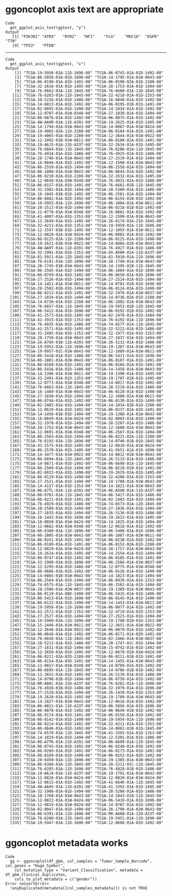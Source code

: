 # ggoncoplot axis text are appropriate

    Code
      get_ggplot_axis_text(ggtest, "y")
    Output
       [1] "PIK3R1" "ATRX"   "RYR2"   "NF1"    "FLG"    "MUC16"  "EGFR"   "TTN"   
       [9] "TP53"   "PTEN"  

---

    Code
      get_ggplot_axis_text(ggtest, "x")
    Output
        [1] "TCGA-19-5956-01A-11D-1696-08" "TCGA-06-0743-01A-01D-1492-08"
        [3] "TCGA-06-5858-01A-01D-1696-08" "TCGA-14-1795-01A-01W-0643-08"
        [5] "TCGA-06-0190-01A-01D-1491-08" "TCGA-06-0190-02A-01D-2280-08"
        [7] "TCGA-32-2616-01A-01D-1495-08" "TCGA-28-1753-01A-01D-1494-08"
        [9] "TCGA-76-6662-01A-11D-1845-08" "TCGA-76-6660-01A-11D-1845-08"
       [11] "TCGA-76-6283-01A-11D-1845-08" "TCGA-32-4210-01A-01D-1353-08"
       [13] "TCGA-28-5216-01A-01D-1486-08" "TCGA-16-0848-01A-01D-1492-08"
       [15] "TCGA-14-0813-01A-01D-1492-08" "TCGA-06-0195-01B-01D-1491-08"
       [17] "TCGA-02-0055-01A-01D-1490-08" "TCGA-14-1034-01A-01D-1492-08"
       [19] "TCGA-12-0707-01A-01W-0348-08" "TCGA-27-1838-01A-01D-1494-08"
       [21] "TCGA-06-0876-01A-01D-1492-08" "TCGA-06-0875-01A-01D-1492-08"
       [23] "TCGA-4W-AA9R-01A-11D-A391-08" "TCGA-19-2625-01A-01D-1495-08"
       [25] "TCGA-14-1794-01A-01W-0643-08" "TCGA-14-0867-01A-01W-0424-08"
       [27] "TCGA-19-4065-02A-11D-2280-08" "TCGA-06-0184-01A-01D-1491-08"
       [29] "TCGA-19-4065-01A-01D-2280-08" "TCGA-12-3644-01A-01W-0922-08"
       [31] "TCGA-12-1092-01B-01W-0611-08" "TCGA-06-0188-01A-01D-1491-08"
       [33] "TCGA-19-A6J5-01A-21D-A33T-08" "TCGA-32-2634-01A-01D-1495-08"
       [35] "TCGA-76-6664-01A-11D-1845-08" "TCGA-76-6286-01A-11D-1845-08"
       [37] "TCGA-76-4934-01A-01D-1486-08" "TCGA-76-4925-01A-01D-1486-08"
       [39] "TCGA-28-1746-01A-01W-0643-08" "TCGA-27-2519-01A-01D-1494-08"
       [41] "TCGA-16-0846-01A-01D-1492-08" "TCGA-12-1598-01A-01W-0643-08"
       [43] "TCGA-06-2559-01A-01D-1494-08" "TCGA-06-2558-01A-01D-1494-08"
       [45] "TCGA-06-1800-01A-01W-0643-08" "TCGA-06-0644-01A-02D-1492-08"
       [47] "TCGA-06-0210-02A-01D-2280-08" "TCGA-32-2632-01A-01D-1495-08"
       [49] "TCGA-12-0656-01A-03W-0348-08" "TCGA-76-4931-01A-01D-1486-08"
       [51] "TCGA-06-0157-01A-01D-1491-08" "TCGA-76-6661-01B-11D-1845-08"
       [53] "TCGA-32-1982-01A-01D-1494-08" "TCGA-28-5209-01A-01D-1486-08"
       [55] "TCGA-16-1045-01B-01D-1492-08" "TCGA-06-2561-01A-02D-1494-08"
       [57] "TCGA-06-0881-01A-02D-1492-08" "TCGA-06-0155-01B-01D-1492-08"
       [59] "TCGA-19-5955-01A-11D-1696-08" "TCGA-06-1084-01A-01W-0611-08"
       [61] "TCGA-28-2513-01A-01D-1494-08" "TCGA-06-0216-01B-01D-1492-08"
       [63] "TCGA-12-0778-01A-01W-0348-08" "TCGA-16-0861-01A-01D-1492-08"
       [65] "TCGA-41-4097-01A-01D-1353-08" "TCGA-12-1599-01A-01W-0643-08"
       [67] "TCGA-12-3649-01A-01D-1495-08" "TCGA-26-6174-01A-21D-1845-08"
       [69] "TCGA-32-4213-01A-01D-1353-08" "TCGA-19-5959-01A-11D-1696-08"
       [71] "TCGA-12-1597-01B-01D-1495-08" "TCGA-12-1093-01A-01W-0611-08"
       [73] "TCGA-12-0828-01A-01W-0424-08" "TCGA-06-0882-01A-01D-1492-08"
       [75] "TCGA-06-0125-02A-11D-2280-08" "TCGA-06-0125-01A-01D-1490-08"
       [77] "TCGA-19-2621-01B-01W-0922-08" "TCGA-14-0866-01B-01W-0643-08"
       [79] "TCGA-4W-AA9T-01A-11D-A391-08" "TCGA-76-4927-01A-01D-1486-08"
       [81] "TCGA-32-1991-01A-01D-1353-08" "TCGA-OX-A56R-01A-11D-A33T-08"
       [83] "TCGA-81-5911-01A-12D-1845-08" "TCGA-81-5910-01A-11D-1696-08"
       [85] "TCGA-76-6191-01A-12D-1696-08" "TCGA-28-1749-01A-01W-0643-08"
       [87] "TCGA-28-1745-01B-01W-0643-08" "TCGA-14-1395-01B-11D-1845-08"
       [89] "TCGA-06-2565-01A-01D-1494-08" "TCGA-06-1804-01A-01D-1696-08"
       [91] "TCGA-06-0749-01A-01D-1492-08" "TCGA-06-0650-01A-02D-1696-08"
       [93] "TCGA-27-2526-01A-01D-1494-08" "TCGA-27-2524-01A-01D-1494-08"
       [95] "TCGA-14-1451-01A-01W-0611-08" "TCGA-14-0781-01B-01D-1696-08"
       [97] "TCGA-28-2502-01B-01D-1494-08" "TCGA-06-0124-01A-01D-1490-08"
       [99] "TCGA-06-0213-01A-01D-1491-08" "TCGA-32-1976-01A-01W-0837-08"
      [101] "TCGA-27-1834-01A-01D-1494-08" "TCGA-14-0736-02A-01D-2280-08"
      [103] "TCGA-14-0736-01A-01D-2280-08" "TCGA-06-1802-01A-01W-0643-08"
      [105] "TCGA-76-6657-01A-11D-1845-08" "TCGA-19-5953-01B-12D-1845-08"
      [107] "TCGA-06-5412-01A-01D-1696-08" "TCGA-06-0192-01B-01D-1492-08"
      [109] "TCGA-41-2573-01A-01D-1495-08" "TCGA-02-2470-01A-01D-1494-08"
      [111] "TCGA-41-3915-01A-01D-1353-08" "TCGA-76-6192-01A-11D-1696-08"
      [113] "TCGA-76-4935-01A-01D-1486-08" "TCGA-74-6577-01A-11D-1845-08"
      [115] "TCGA-41-2571-01A-01D-1495-08" "TCGA-32-5222-01A-01D-1486-08"
      [117] "TCGA-32-2495-01A-01D-1353-08" "TCGA-32-1977-01A-01D-1353-08"
      [119] "TCGA-28-1750-01A-01W-0643-08" "TCGA-27-1837-01A-01D-1494-08"
      [121] "TCGA-26-A7UX-01B-11D-A391-08" "TCGA-26-5132-01A-01D-1486-08"
      [123] "TCGA-19-5952-01A-11D-1696-08" "TCGA-19-1387-01A-01W-0643-08"
      [125] "TCGA-19-0957-01C-01W-0643-08" "TCGA-12-1089-01A-01W-0611-08"
      [127] "TCGA-06-5418-01A-01D-1486-08" "TCGA-06-5411-01A-01D-1696-08"
      [129] "TCGA-06-1801-01A-02W-0643-08" "TCGA-06-0187-01A-01D-1491-08"
      [131] "TCGA-06-0168-01A-01D-1491-08" "TCGA-06-0166-01A-01D-1491-08"
      [133] "TCGA-06-5416-01A-01D-1486-08" "TCGA-14-1458-01A-01W-0643-08"
      [135] "TCGA-14-1396-01A-01W-0611-08" "TCGA-19-1390-01A-01D-1495-08"
      [137] "TCGA-32-2491-01A-01D-1353-08" "TCGA-19-1787-01B-01D-1495-08"
      [139] "TCGA-12-0773-01A-01W-0348-08" "TCGA-14-0817-01A-01D-1492-08"
      [141] "TCGA-76-6663-01A-11D-1845-08" "TCGA-28-5219-01A-01D-1486-08"
      [143] "TCGA-16-1460-01A-01W-0643-08" "TCGA-06-0128-01A-01D-1490-08"
      [145] "TCGA-27-1830-01A-01D-1494-08" "TCGA-12-1088-01A-01W-0611-08"
      [147] "TCGA-06-0744-01A-01D-1492-08" "TCGA-06-0130-01A-01D-1490-08"
      [149] "TCGA-02-2485-01A-01D-1494-08" "TCGA-14-1034-02B-01D-2280-08"
      [151] "TCGA-12-0619-01A-01D-1492-08" "TCGA-06-0237-01A-02D-1491-08"
      [153] "TCGA-14-1456-01B-01D-1494-08" "TCGA-19-1388-01A-01W-0643-08"
      [155] "TCGA-16-0849-01A-01W-0424-08" "TCGA-02-0003-01A-01D-1490-08"
      [157] "TCGA-32-1970-01A-01D-1494-08" "TCGA-28-5207-01A-01D-1486-08"
      [159] "TCGA-28-1752-01A-01W-0643-08" "TCGA-12-1600-01A-01W-0643-08"
      [161] "TCGA-12-0691-01A-01W-0348-08" "TCGA-06-2567-01A-01D-1494-08"
      [163] "TCGA-06-2563-01A-01D-1494-08" "TCGA-06-0221-02A-11D-2280-08"
      [165] "TCGA-76-6193-01A-11D-1696-08" "TCGA-14-0740-01B-01D-1845-08"
      [167] "TCGA-41-2575-01A-01D-1495-08" "TCGA-12-0818-01A-01W-0424-08"
      [169] "TCGA-06-2570-01A-01D-1495-08" "TCGA-41-5651-01A-01D-1696-08"
      [171] "TCGA-14-3477-01A-01W-0922-08" "TCGA-14-0812-01B-01W-0643-08"
      [173] "TCGA-06-6694-01A-12D-1845-08" "TCGA-26-5133-01A-01D-1486-08"
      [175] "TCGA-14-0871-01A-01D-1492-08" "TCGA-06-6698-01A-11D-1845-08"
      [177] "TCGA-06-2569-01A-01D-1494-08" "TCGA-06-0210-01B-01D-1491-08"
      [179] "TCGA-02-0033-01A-01D-1490-08" "TCGA-19-2629-01A-01D-1495-08"
      [181] "TCGA-06-0129-01A-01D-1490-08" "TCGA-32-4208-01A-01D-1353-08"
      [183] "TCGA-27-2521-01A-01D-1494-08" "TCGA-19-1788-01A-01W-0643-08"
      [185] "TCGA-14-4157-01A-01D-1353-08" "TCGA-14-1821-01A-01W-0643-08"
      [187] "TCGA-06-A7TL-01A-11D-A391-08" "TCGA-06-A5U0-01A-11D-A33T-08"
      [189] "TCGA-06-6701-01A-11D-1845-08" "TCGA-06-5417-01A-01D-1486-08"
      [191] "TCGA-06-0221-01A-01D-1491-08" "TCGA-02-2483-01A-01D-1494-08"
      [193] "TCGA-76-4929-01A-01D-1486-08" "TCGA-74-6573-01A-12D-1845-08"
      [195] "TCGA-28-2509-01A-01D-1494-08" "TCGA-27-1836-01A-01D-1494-08"
      [197] "TCGA-27-1835-01A-01D-1494-08" "TCGA-26-5136-01B-01D-1486-08"
      [199] "TCGA-26-1442-01A-01D-1696-08" "TCGA-19-2623-01A-01D-1495-08"
      [201] "TCGA-16-0850-01A-01W-0424-08" "TCGA-14-1825-01A-01D-1494-08"
      [203] "TCGA-12-0662-01A-01W-0348-08" "TCGA-12-0618-01A-01D-1492-08"
      [205] "TCGA-06-6389-01A-11D-1696-08" "TCGA-06-5408-01A-01D-1696-08"
      [207] "TCGA-06-1805-01A-01W-0643-08" "TCGA-06-1087-01A-02W-0611-08"
      [209] "TCGA-06-0241-01A-02D-1491-08" "TCGA-06-0238-01A-02D-1492-08"
      [211] "TCGA-06-0189-01A-01D-1491-08" "TCGA-06-0152-02A-01D-2280-08"
      [213] "TCGA-12-0829-01A-01W-0424-08" "TCGA-28-1757-01A-02W-0643-08"
      [215] "TCGA-19-2624-01A-01D-1495-08" "TCGA-14-2554-01A-01D-1494-08"
      [217] "TCGA-06-0747-01A-01D-1492-08" "TCGA-06-0185-01A-01D-1491-08"
      [219] "TCGA-32-1980-01A-01D-1696-08" "TCGA-06-2566-01A-01W-0837-08"
      [221] "TCGA-12-5295-01A-01D-1486-08" "TCGA-12-0775-01A-01W-0348-08"
      [223] "TCGA-06-0686-01A-01D-1492-08" "TCGA-06-0126-01A-01D-1490-08"
      [225] "TCGA-14-0865-01B-01W-0643-08" "TCGA-14-1823-01A-01D-1494-08"
      [227] "TCGA-06-2564-01A-01D-1494-08" "TCGA-06-0939-01A-01D-1353-08"
      [229] "TCGA-74-6575-01A-11D-1845-08" "TCGA-06-2562-01A-01D-1494-08"
      [231] "TCGA-28-2506-01A-02W-0837-08" "TCGA-19-1389-01A-01W-0643-08"
      [233] "TCGA-06-0119-01A-08D-1490-08" "TCGA-06-5415-01A-01D-1486-08"
      [235] "TCGA-06-5413-01A-01D-1696-08" "TCGA-06-0145-01A-01D-1490-08"
      [237] "TCGA-06-0122-01A-01D-1490-08" "TCGA-14-1453-01A-01W-0611-08"
      [239] "TCGA-19-5958-01A-11D-1696-08" "TCGA-06-0877-01A-01D-1492-08"
      [241] "TCGA-41-2572-01A-01D-1353-08" "TCGA-32-4719-01A-01D-1353-08"
      [243] "TCGA-27-2527-01A-01D-1494-08" "TCGA-27-2523-01A-01D-1494-08"
      [245] "TCGA-19-5960-01A-11D-1696-08" "TCGA-19-1790-01B-01D-1353-08"
      [247] "TCGA-15-1446-01A-01W-0611-08" "TCGA-12-3651-01A-01W-0922-08"
      [249] "TCGA-12-3646-01A-01W-0922-08" "TCGA-06-0879-01A-01D-1492-08"
      [251] "TCGA-06-0648-01A-01D-1492-08" "TCGA-06-0171-01A-02D-1491-08"
      [253] "TCGA-76-6656-01A-11D-1845-08" "TCGA-02-2466-01A-01W-0837-08"
      [255] "TCGA-28-5213-01A-01D-1486-08" "TCGA-28-1747-01C-01D-1494-08"
      [257] "TCGA-27-1831-01A-01D-1494-08" "TCGA-15-0742-01A-01D-1492-08"
      [259] "TCGA-12-3650-01A-01D-1495-08" "TCGA-12-0670-01B-01W-0424-08"
      [261] "TCGA-06-0211-02A-02D-2280-08" "TCGA-06-0211-01B-01D-1491-08"
      [263] "TCGA-06-0154-01A-03D-1491-08" "TCGA-14-1455-01A-01W-0643-08"
      [265] "TCGA-12-0657-01A-01W-0348-08" "TCGA-14-0789-01A-01D-1492-08"
      [267] "TCGA-06-6695-01A-11D-1845-08" "TCGA-14-0786-01B-01D-1492-08"
      [269] "TCGA-12-3652-01A-01D-1495-08" "TCGA-26-5139-01A-01D-1486-08"
      [271] "TCGA-14-0790-01B-01D-1494-08" "TCGA-06-0750-01A-01D-1492-08"
      [273] "TCGA-RR-A6KC-01A-31D-A33T-08" "TCGA-76-6282-01A-11D-1696-08"
      [275] "TCGA-76-4926-01B-01D-1486-08" "TCGA-32-1979-01A-01D-1696-08"
      [277] "TCGA-27-2528-01A-01D-1494-08" "TCGA-26-1439-01A-01D-1353-08"
      [279] "TCGA-19-2620-01A-01D-1495-08" "TCGA-19-1789-01A-01W-0643-08"
      [281] "TCGA-14-1827-01A-01W-0643-08" "TCGA-12-0616-01A-01D-1492-08"
      [283] "TCGA-06-A6S1-01A-11D-A33T-08" "TCGA-06-5856-01A-01D-1696-08"
      [285] "TCGA-06-0878-01A-01D-1492-08" "TCGA-06-0649-01B-01D-1492-08"
      [287] "TCGA-06-0174-01A-01D-1491-08" "TCGA-06-0158-01A-01D-1491-08"
      [289] "TCGA-06-0142-01A-01D-1490-08" "TCGA-19-5954-01A-11D-1696-08"
      [291] "TCGA-06-0214-01A-02D-1491-08" "TCGA-32-4211-01A-01D-1353-08"
      [293] "TCGA-06-0646-01A-01D-1492-08" "TCGA-14-0862-01B-01D-1845-08"
      [295] "TCGA-74-6578-01A-11D-1845-08" "TCGA-41-3393-01A-01D-1353-08"
      [297] "TCGA-14-1829-01A-01D-1494-08" "TCGA-12-5301-01A-01D-1486-08"
      [299] "TCGA-06-A7TK-01A-21D-A391-08" "TCGA-06-6699-01A-11D-1845-08"
      [301] "TCGA-06-0745-01A-01D-1492-08" "TCGA-06-0240-01A-03D-1491-08"
      [303] "TCGA-06-0209-01A-01D-1491-08" "TCGA-06-0173-01A-01D-1491-08"
      [305] "TCGA-06-0169-01A-01D-1490-08" "TCGA-06-0152-01A-02D-1492-08"
      [307] "TCGA-28-6450-01A-11D-1696-08" "TCGA-19-1385-01A-02W-0643-08"
      [309] "TCGA-06-6388-01A-12D-1845-08" "TCGA-28-5211-01C-11D-1845-08"
      [311] "TCGA-76-6285-01A-11D-1696-08" "TCGA-76-4928-01B-01D-1486-08"
      [313] "TCGA-19-A6J4-01A-11D-A33T-08" "TCGA-19-1791-01A-01W-0643-08"
      [315] "TCGA-12-0826-01A-01W-0424-08" "TCGA-12-0820-01A-01W-0424-08"
      [317] "TCGA-12-0615-01A-01D-1492-08" "TCGA-41-6646-01A-11D-1845-08"
      [319] "TCGA-4W-AA9S-01A-11D-A391-08" "TCGA-41-3392-01A-01D-1495-08"
      [321] "TCGA-32-1986-01A-01D-1494-08" "TCGA-28-5208-01A-01D-1486-08"
      [323] "TCGA-28-1760-01A-01W-0643-08" "TCGA-14-1043-01B-11D-1845-08"
      [325] "TCGA-12-0822-01A-01W-0424-08" "TCGA-06-5410-01A-01D-1696-08"
      [327] "TCGA-12-0819-01A-01W-0424-08" "TCGA-14-0787-01A-01D-1492-08"
      [329] "TCGA-02-0047-01A-01D-1490-08" "TCGA-26-1799-01A-02W-0643-08"
      [331] "TCGA-06-6391-01A-11D-1696-08" "TCGA-RR-A6KB-01A-12D-A33T-08"
      [333] "TCGA-76-6280-01A-21D-1845-08" "TCGA-19-5951-01A-11D-1696-08"
      [335] "TCGA-19-5947-01A-11D-1696-08" "TCGA-12-0688-01A-02D-1492-08"

# ggoncoplot metadata works

    Code
      gg <- ggoncoplot(df_gbm, col_samples = "Tumor_Sample_Barcode", col_genes = "Hugo_Symbol",
        col_mutation_type = "Variant_Classification", metadata = df_gbm_clinical_duplicates,
        cols_to_plot_metadata = c("gender"))
    Error <assertError>
      !anyDuplicated(metadata[[col_samples_metadata]]) is not TRUE

